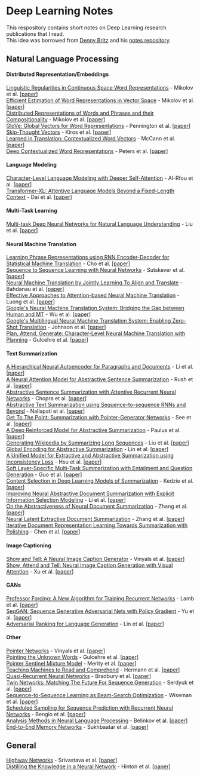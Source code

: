 # Deep Learning Notes
This respository contains short notes on Deep Learning research publications that I read.   
This idea was borrowed from [Denny Britz](https://github.com/dennybritz) and his [notes repository](https://github.com/dennybritz/deeplearning-papernotes).

## Natural Language Processing
#### Distributed Representation/Embeddings
[Linguistic Regularities in Continuous Space Word Representations](notes/regularities-in-cont-word-repr.md) - Mikolov et al. [[paper](https://www.aclweb.org/anthology/N13-1090)]   
[Efficient Estimation of Word Representations in Vector Space](notes/efficient-esti-of-word-repr.md) - Mikolov et al. [[paper](https://arxiv.org/abs/1301.3781)]   
[Distributed Representations of Words and Phrases and their Compositionality](notes/dist-representation-words.md) - Mikolov et al. [[paper](https://arxiv.org/abs/1310.4546)]      
[GloVe: Global Vectors for Word Representations](notes/glove.md) - Pennington et al. [[paper](https://nlp.stanford.edu/pubs/glove.pdf)]   
[Skip-Thought Vectors](notes/skip-thought-vectors.md) - Kiros et al. [[paper](https://arxiv.org/abs/1506.06726)]    
[Learned in Translation: Contextualized Word Vectors](notes/cove.md) - McCann et al. [[paper](http://arxiv.org/abs/1708.00107)]    
[Deep Contextualized Word Representations](notes/elmo.md) - Peters et al. [[paper](http://arxiv.org/abs/1808.08949)]    

#### Language Modeling
[Character-Level Language Modeling with Deeper Self-Attention](notes/char-lm-with-deep-self-attn.md) - Al-Rfou et al. [[paper](https://arxiv.org/abs/1808.04444)]     
[Transformer-XL: Attentive Language Models Beyond a Fixed-Length Context](notes/transformer-xl.md) - Dai et al. [[paper](http://arxiv.org/abs/1901.02860)]     


#### Multi-Task Learning
[Multi-task Deep Neural Networks for Natural Language Understanding](notes/mtdnn-nlu.md) - Liu et al. [[paper](http://arxiv.org/abs/1901.11504)]    


#### Neural Machine Translation
[Learning Phrase Representations using RNN Encoder-Decoder for Statistical Machine Translation](notes/learning-phrase-repr.md) - Cho et al. [[paper](https://arxiv.org/abs/1406.1078)]    
[Sequence to Sequence Learning with Neural Networks](notes/seq-to-seq-neural-nets.md) - Sutskever et al. [[paper](https://arxiv.org/abs/1409.3215)]    
[Neural Machine Translation by Jointly Learning To Align and Translate](notes/jointly-learn-to-align-and-translate.md) - Bahdanau et al. [[paper](https://arxiv.org/abs/1409.0473)]  
[Effective Approaches to Attention-based Neural Machine Translation](notes/effective-approach-to-attention-nmt.md) - Luong et al. [[paper](https://arxiv.org/abs/1508.04025)]   
[Google's Neural Machine Translation System: Bridging the Gap between Human and MT](notes/gnmt.md) - Wu et al. [[paper](https://arxiv.org/abs/1609.08144)]   
[Google's Multilingual Neural Machine Translation System: Enabling Zero-Shot Translation](notes/gnmt-zero.md) - Johnson et al. [[paper](http://arxiv.org/pdf/1611.04558.pdf)]    
[Plan, Attend, Generate: Character-Level Neural Machine Translation with Planning](notes/plan-attend-generate.md) - Gulcehre et al. [[paper](https://arxiv.org/abs/1706.05087)]    


#### Text Summarization
[A Hierarchical Neural Autoencoder for Paragraphs and Documents](notes/hier-neural-autoencoder.md) - Li et al. [[paper](https://arxiv.org/abs/1506.01057)]  
[A Neural Attention Model for Abstractive Sentence Summarization](notes/neural-attn-abs-sent-summ.md) - Rush et al. [[paper](https://arxiv.org/abs/1509.00685)]     
[Abstractive Sentence Summarization with Attentive Recurrent Neural Networks](notes/abs-summ-attentive-rec-networks.md) - Chopra et al. [[paper](http://nlp.seas.harvard.edu/papers/naacl16_summary.pdf)]  
[Abstractive Text Summarization using Sequence-to-sequence RNNs and Beyond](notes/abstractive-text-sum-rnns-beyond.md) - Nallapati et al. [[paper](https://arxiv.org/abs/1602.06023)]   
[Get To The Point: Summarization with Pointer-Generator Networks](notes/get-to-the-point.md) - See et al. [[paper](https://arxiv.org/abs/1704.04368)]   
[A Deep Reinforced Model for Abstractive Summarization](notes/reinforced-text-sum.md) - Paulus et al. [[paper](https://arxiv.org/abs/1705.04304)]   
[Generating Wikipedia by Summarizing Long Sequences](notes/sum-long-seq.md) - Liu et al. [[paper](https://arxiv.org/abs/1801.10198)]   
[Global Encoding for Abstractive Summarization](notes/glob-enc-abs-sum.md) - Lin et al. [[paper](https://arxiv.org/abs/1805.03989)]   
[A Unified Model for Extractive and Abstractive Summarization using Inconsistency Loss](notes/uni-model-for-ext-abs-sum.md) - Hsu et al. [[paper](https://arxiv.org/abs/1805.06266)]   
[Soft Layer-Specific Multi-Task Summarization with Entailment and Question Generation](notes/soft-layer-multi-sum.md) - Guo et al. [[paper](https://arxiv.org/abs/1805.11004)]   
[Content Selection in Deep Learning Models of Summarization](notes/content-selection-sum.md) - Kedzie et al. [[paper](https://arxiv.org/abs/1810.12343)]   
[Improving Neural Abstractive Document Summarization with Explicit Information Selection Modeling](notes/abs-sum-info-sel-mod.md) - Li et al. [[paper](http://aclweb.org/anthology/D18-1205)]   
[On the Abstractiveness of Neural Document Summarization](notes/abstractiveness-neural-doc-sum.md) - Zhang  et al. [[paper](http://aclweb.org/anthology/D18-1089)]   
[Neural Latent Extractive Document Summarization](notes/neural-latent-ext-summ.md) - Zhang  et al. [[paper](https://arxiv.org/abs/1808.07187)]   
[Iterative Document Representation Learning Towards Summarization with Polishing](notes/iter-doc-repr-learning.md) - Chen et al. [[paper](https://arxiv.org/abs/1809.10324)]   


#### Image Captioning
[Show and Tell: A Neural Image Caption Generator](notes/show-and-tell.md) - Vinyals et al. [[paper](https://arxiv.org/abs/1411.4555)]   
[Show, Attend and Tell: Neural Image Caption Generation with Visual Attention](notes/show-attend-and-tell.md) - Xu et al. [[paper](https://arxiv.org/abs/1502.03044)]

#### GANs
[Professor Forcing: A New Algorithm for Training Recurrent Networks](notes/professor-forcing.md) - Lamb et al. [[paper](https://arxiv.org/abs/1610.09038)]      
[SeqGAN: Sequence Generative Adversarial Nets with Policy Gradient](notes/seqgan.md) - Yu et al. [[paper](https://arxiv.org/abs/1609.05473)]      
[Adversarial Ranking for Language Generation](notes/rankgan.md) - Lin et al. [[paper](https://arxiv.org/abs/1705.11001)]  


#### Other
[Pointer Networks](notes/pointer-networks.md) - Vinyals et al. [[paper](https://arxiv.org/abs/1506.03134)]     
[Pointing the Unknown Words](notes/pointing-the-unknown.md) - Gulcehre et al. [[paper](https://arxiv.org/abs/1603.08148)]    
[Pointer Sentinel Mixture Model](notes/pointer-sentinel-mixture.md) - Merity et al. [[paper](https://arxiv.org/abs/1609.07843)]      
[Teaching Machines to Read and Comprehend](notes/teaching-machines-read.md) - Hermann et al. [[paper](https://arxiv.org/abs/1506.03340)]           
[Quasi-Recurrent Neural Networks](notes/qrnn.md) - Bradbury et al. [[paper](https://arxiv.org/abs/1611.01576)]    
[Twin Networks: Matching The Future For Sequence Generation](notes/twin-networks.md) - Serdyuk et al. [[paper](https://arxiv.org/abs/1708.06742)]        
[Sequence-to-Sequence Learning as Beam-Search Optimization](notes/learning-as-bso.md) - Wiseman et al. [[paper]( https://arxiv.org/abs/1606.02960)]            
[Scheduled Sampling for Sequence Prediction with Recurrent Neural Networks](notes/scheduled-sampling.md) - Bengio et al. [[paper](https://arxiv.org/abs/1506.03099)]   
[Analysis Methods in Neural Language Processing](notes/nlp-analysis.md) - Belinkov et al. [[paper](https://arxiv.org/abs/1812.08951)]     
[End-to-End Memory Networks](notes/e2e-mnn.md) - Sukhbaatar et al. [[paper](https://arxiv.org/pdf/1503.08895.pdf)]     

## General
[Highway Networks](notes/highway-nets.md) - Srivastava et al. [[paper](https://arxiv.org/abs/1505.00387)]    
[Distilling the Knowledge in a Neural Network](notes/distilling-knowledge.md) - Hinton et al. [[paper](https://arxiv.org/abs/1503.02531)]    
